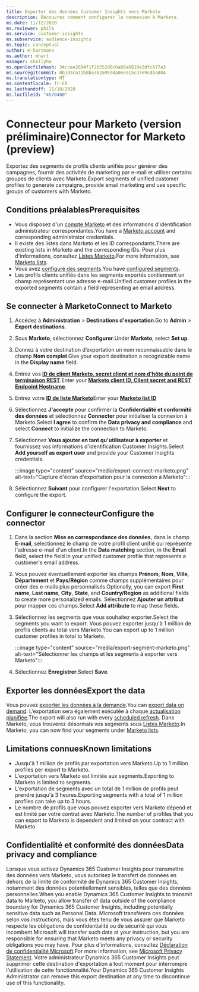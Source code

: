 ```yaml
---
title: Exporter des données Customer Insights vers Marketo
description: Découvrez comment configurer la connexion à Marketo.
ms.date: 11/12/2020
ms.reviewer: philk
ms.service: customer-insights
ms.subservice: audience-insights
ms.topic: conceptual
author: m-hartmann
ms.author: mhart
manager: shellyha
ms.openlocfilehash: 34ccee2894f1f2b552d0c6a88a6810e2dfc677a3
ms.sourcegitcommit: 0b1d3ca11b8ba362a959da0eea15c37e9cdba084
ms.translationtype: HT
ms.contentlocale: fr-FR
ms.lasthandoff: 11/18/2020
ms.locfileid: "4570400"
---
```

# <a name="connector-for-marketo-preview"></a><span data-ttu-id="4e108-103">Connecteur pour Marketo (version préliminaire)</span><span class="sxs-lookup"><span data-stu-id="4e108-103">Connector for Marketo (preview)</span></span>

<span data-ttu-id="4e108-104">Exportez des segments de profils clients unifiés pour générer des campagnes, fournir des activités de marketing par e-mail et utiliser certains groupes de clients avec Marketo.</span><span class="sxs-lookup"><span data-stu-id="4e108-104">Export segments of unified customer profiles to generate campaigns, provide email marketing and use specific groups of customers with Marketo.</span></span>

## <a name="prerequisites"></a><span data-ttu-id="4e108-105">Conditions préalables</span><span class="sxs-lookup"><span data-stu-id="4e108-105">Prerequisites</span></span>

-   <span data-ttu-id="4e108-106">Vous disposez d'un [compte Marketo](https://login.marketo.com/) et des informations d'identification administrateur correspondantes.</span><span class="sxs-lookup"><span data-stu-id="4e108-106">You have a [Marketo account](https://login.marketo.com/) and corresponding administrator credentials.</span></span>
-   <span data-ttu-id="4e108-107">Il existe des listes dans Marketo et les ID correspondants.</span><span class="sxs-lookup"><span data-stu-id="4e108-107">There are existing lists in Marketo and the corresponding IDs.</span></span> <span data-ttu-id="4e108-108">Pour plus d'informations, consultez [Listes Marketo](https://docs.marketo.com/display/public/DOCS/Understanding+Static+Lists).</span><span class="sxs-lookup"><span data-stu-id="4e108-108">For more information, see [Marketo lists](https://docs.marketo.com/display/public/DOCS/Understanding+Static+Lists).</span></span>
-   <span data-ttu-id="4e108-109">Vous avez [configuré des segments](segments.md).</span><span class="sxs-lookup"><span data-stu-id="4e108-109">You have [configured segments](segments.md).</span></span>
-   <span data-ttu-id="4e108-110">Les profils clients unifiés dans les segments exportés contiennent un champ représentant une adresse e-mail.</span><span class="sxs-lookup"><span data-stu-id="4e108-110">Unified customer profiles in the exported segments contain a field representing an email address.</span></span>

## <a name="connect-to-marketo"></a><span data-ttu-id="4e108-111">Se connecter à Marketo</span><span class="sxs-lookup"><span data-stu-id="4e108-111">Connect to Marketo</span></span>

1. <span data-ttu-id="4e108-112">Accédez à **Administration** > **Destinations d'exportation**.</span><span class="sxs-lookup"><span data-stu-id="4e108-112">Go to **Admin** > **Export destinations**.</span></span>

1. <span data-ttu-id="4e108-113">Sous **Marketo**, sélectionnez **Configurer**.</span><span class="sxs-lookup"><span data-stu-id="4e108-113">Under **Marketo**, select **Set up**.</span></span>

1. <span data-ttu-id="4e108-114">Donnez à votre destination d’exportation un nom reconnaissable dans le champ **Nom complet**.</span><span class="sxs-lookup"><span data-stu-id="4e108-114">Give your export destination a recognizable name in the **Display name** field.</span></span>

1. <span data-ttu-id="4e108-115">Entrez vos **[ID de client Marketo, secret client et nom d'hôte du point de terminaison REST](https://developers.marketo.com/rest-api/authentication/)**.</span><span class="sxs-lookup"><span data-stu-id="4e108-115">Enter your **[Marketo client ID, Client secret and REST Endpoint Hostname](https://developers.marketo.com/rest-api/authentication/)**.</span></span>

1. <span data-ttu-id="4e108-116">Entrez votre **[ID de liste Marketo](https://docs.marketo.com/display/public/DOCS/Understanding+Static+Lists)**</span><span class="sxs-lookup"><span data-stu-id="4e108-116">Enter your **[Marketo list ID](https://docs.marketo.com/display/public/DOCS/Understanding+Static+Lists)**</span></span> 

1. <span data-ttu-id="4e108-117">Sélectionnez **J'accepte** pour confirmer la **Confidentialité et conformité des données** et sélectionnez **Connecter** pour initialiser la connexion à Marketo.</span><span class="sxs-lookup"><span data-stu-id="4e108-117">Select **I agree** to confirm the **Data privacy and compliance** and select **Connect** to initialize the connection to Marketo.</span></span>

1. <span data-ttu-id="4e108-118">Sélectionnez **Vous ajouter en tant qu'utilisateur à exporter** et fournissez vos informations d'identification Customer Insights.</span><span class="sxs-lookup"><span data-stu-id="4e108-118">Select **Add yourself as export user** and provide your Customer Insights credentials.</span></span>

   :::image type="content" source="media/export-connect-marketo.png" alt-text="Capture d'écran d'exportation pour la connexion à Marketo":::

1. <span data-ttu-id="4e108-120">Sélectionnez **Suivant** pour configurer l'exportation.</span><span class="sxs-lookup"><span data-stu-id="4e108-120">Select **Next** to configure the export.</span></span>

## <a name="configure-the-connector"></a><span data-ttu-id="4e108-121">Configurer le connecteur</span><span class="sxs-lookup"><span data-stu-id="4e108-121">Configure the connector</span></span>

1. <span data-ttu-id="4e108-122">Dans la section **Mise en correspondance des données**, dans le champ **E-mail**, sélectionnez le champ de votre profil client unifié qui représente l'adresse e-mail d'un client.</span><span class="sxs-lookup"><span data-stu-id="4e108-122">In the **Data matching** section, in the **Email** field, select the field in your unified customer profile that represents a customer's email address.</span></span> 

1. <span data-ttu-id="4e108-123">Vous pouvez éventuellement exporter les champs **Prénom**, **Nom**, **Ville**, **Département** et **Pays/Région** comme champs supplémentaires pour créer des e-mails plus personnalisés.</span><span class="sxs-lookup"><span data-stu-id="4e108-123">Optionally, you can export **First name**, **Last name**, **City**, **State**, and **Country/Region**  as additional fields to create more personalized emails.</span></span> <span data-ttu-id="4e108-124">Sélectionnez **Ajouter un attribut** pour mapper ces champs.</span><span class="sxs-lookup"><span data-stu-id="4e108-124">Select **Add attribute** to map these fields.</span></span>

1. <span data-ttu-id="4e108-125">Sélectionnez les segments que vous souhaitez exporter.</span><span class="sxs-lookup"><span data-stu-id="4e108-125">Select the segments you want to export.</span></span> <span data-ttu-id="4e108-126">Vous pouvez exporter jusqu'à 1 million de profils clients au total vers Marketo.</span><span class="sxs-lookup"><span data-stu-id="4e108-126">You can export up to 1 million customer profiles in total to Marketo.</span></span>

   :::image type="content" source="media/export-segment-marketo.png" alt-text="Sélectionner les champs et les segments à exporter vers Marketo":::

1. <span data-ttu-id="4e108-128">Sélectionnez **Enregistrer**.</span><span class="sxs-lookup"><span data-stu-id="4e108-128">Select **Save**.</span></span>

## <a name="export-the-data"></a><span data-ttu-id="4e108-129">Exporter les données</span><span class="sxs-lookup"><span data-stu-id="4e108-129">Export the data</span></span>

<span data-ttu-id="4e108-130">Vous pouvez [exporter les données à la demande](export-destinations.md).</span><span class="sxs-lookup"><span data-stu-id="4e108-130">You can [export data on demand](export-destinations.md).</span></span> <span data-ttu-id="4e108-131">L’exportation sera également exécutée à chaque [actualisation planifiée](system.md#schedule-tab).</span><span class="sxs-lookup"><span data-stu-id="4e108-131">The export will also run with every [scheduled refresh](system.md#schedule-tab).</span></span> <span data-ttu-id="4e108-132">Dans Marketo, vous trouverez désormais vos segments sous [Listes Marketo](ttps://docs.marketo.com/display/public/DOCS/Understanding+Static+Lists).</span><span class="sxs-lookup"><span data-stu-id="4e108-132">In Marketo, you can now find your segments under [Marketo lists](ttps://docs.marketo.com/display/public/DOCS/Understanding+Static+Lists).</span></span>

## <a name="known-limitations"></a><span data-ttu-id="4e108-133">Limitations connues</span><span class="sxs-lookup"><span data-stu-id="4e108-133">Known limitations</span></span>

- <span data-ttu-id="4e108-134">Jusqu'à 1 million de profils par exportation vers Marketo.</span><span class="sxs-lookup"><span data-stu-id="4e108-134">Up to 1 million profiles per export to Marketo.</span></span>
- <span data-ttu-id="4e108-135">L'exportation vers Marketo est limitée aux segments.</span><span class="sxs-lookup"><span data-stu-id="4e108-135">Exporting to Marketo is limited to segments.</span></span>
- <span data-ttu-id="4e108-136">L'exportation de segments avec un total de 1 million de profils peut prendre jusqu'à 3 heures.</span><span class="sxs-lookup"><span data-stu-id="4e108-136">Exporting segments with a total of 1 million profiles can take up to 3 hours.</span></span> 
- <span data-ttu-id="4e108-137">Le nombre de profils que vous pouvez exporter vers Marketo dépend et est limité par votre contrat avec Marketo.</span><span class="sxs-lookup"><span data-stu-id="4e108-137">The number of profiles that you can export to Marketo is dependent and limited on your contract with Marketo.</span></span>

## <a name="data-privacy-and-compliance"></a><span data-ttu-id="4e108-138">Confidentialité et conformité des données</span><span class="sxs-lookup"><span data-stu-id="4e108-138">Data privacy and compliance</span></span>

<span data-ttu-id="4e108-139">Lorsque vous activez Dynamics 365 Customer Insights pour transmettre des données vers Marketo, vous autorisez le transfert de données en dehors de la limite de conformité de Dynamics 365 Customer Insights, notamment des données potentiellement sensibles, telles que des données personnelles.</span><span class="sxs-lookup"><span data-stu-id="4e108-139">When you enable Dynamics 365 Customer Insights to transmit data to Marketo, you allow transfer of data outside of the compliance boundary for Dynamics 365 Customer Insights, including potentially sensitive data such as Personal Data.</span></span> <span data-ttu-id="4e108-140">Microsoft transférera ces données selon vos instructions, mais vous êtes tenu de vous assurer que Marketo respecte les obligations de confidentialité ou de sécurité qui vous incombent.</span><span class="sxs-lookup"><span data-stu-id="4e108-140">Microsoft will transfer such data at your instruction, but you are responsible for ensuring that Marketo meets any privacy or security obligations you may have.</span></span> <span data-ttu-id="4e108-141">Pour plus d'informations, consultez [Déclaration de confidentialité Microsoft](https://go.microsoft.com/fwlink/?linkid=396732).</span><span class="sxs-lookup"><span data-stu-id="4e108-141">For more information, see [Microsoft Privacy Statement](https://go.microsoft.com/fwlink/?linkid=396732).</span></span>
<span data-ttu-id="4e108-142">Votre administrateur Dynamics 365 Customer Insights peut supprimer cette destination d'exportation à tout moment pour interrompre l'utilisation de cette fonctionnalité.</span><span class="sxs-lookup"><span data-stu-id="4e108-142">Your Dynamics 365 Customer Insights Administrator can remove this export destination at any time to discontinue use of this functionality.</span></span>
